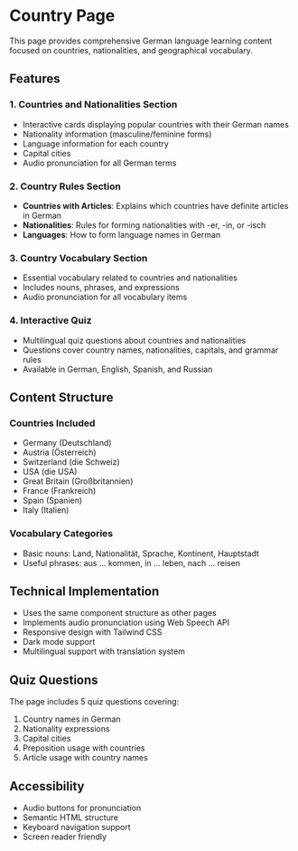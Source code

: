 # Country Page

This page provides comprehensive German language learning content focused on countries, nationalities, and geographical vocabulary.

## Features

### 1. Countries and Nationalities Section

- Interactive cards displaying popular countries with their German names
- Nationality information (masculine/feminine forms)
- Language information for each country
- Capital cities
- Audio pronunciation for all German terms

### 2. Country Rules Section

- **Countries with Articles**: Explains which countries have definite articles in German
- **Nationalities**: Rules for forming nationalities with -er, -in, or -isch
- **Languages**: How to form language names in German

### 3. Country Vocabulary Section

- Essential vocabulary related to countries and nationalities
- Includes nouns, phrases, and expressions
- Audio pronunciation for all vocabulary items

### 4. Interactive Quiz

- Multilingual quiz questions about countries and nationalities
- Questions cover country names, nationalities, capitals, and grammar rules
- Available in German, English, Spanish, and Russian

## Content Structure

### Countries Included

- Germany (Deutschland)
- Austria (Österreich)
- Switzerland (die Schweiz)
- USA (die USA)
- Great Britain (Großbritannien)
- France (Frankreich)
- Spain (Spanien)
- Italy (Italien)

### Vocabulary Categories

- Basic nouns: Land, Nationalität, Sprache, Kontinent, Hauptstadt
- Useful phrases: aus ... kommen, in ... leben, nach ... reisen

## Technical Implementation

- Uses the same component structure as other pages
- Implements audio pronunciation using Web Speech API
- Responsive design with Tailwind CSS
- Dark mode support
- Multilingual support with translation system

## Quiz Questions

The page includes 5 quiz questions covering:

1. Country names in German
2. Nationality expressions
3. Capital cities
4. Preposition usage with countries
5. Article usage with country names

## Accessibility

- Audio buttons for pronunciation
- Semantic HTML structure
- Keyboard navigation support
- Screen reader friendly
